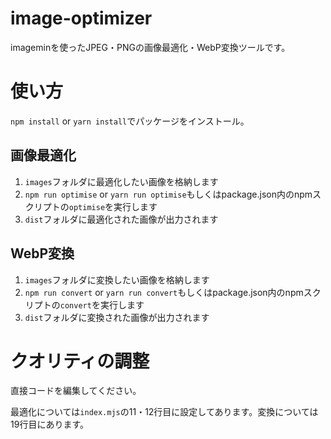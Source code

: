 # image-optimizer

imageminを使ったJPEG・PNGの画像最適化・WebP変換ツールです。

# 使い方

`npm install` or `yarn install`でパッケージをインストール。

## 画像最適化

1. `images`フォルダに最適化したい画像を格納します
2. `npm run optimise` or `yarn run optimise`もしくはpackage.json内のnpmスクリプトの`optimise`を実行します
3. `dist`フォルダに最適化された画像が出力されます

## WebP変換

1. `images`フォルダに変換したい画像を格納します
2. `npm run convert` or `yarn run convert`もしくはpackage.json内のnpmスクリプトの`convert`を実行します
3. `dist`フォルダに変換された画像が出力されます


# クオリティの調整

直接コードを編集してください。

最適化については`index.mjs`の11・12行目に設定してあります。変換については19行目にあります。
